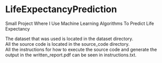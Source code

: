 # LifeExpectancyPrediction
Small Project Where I Use Machine Learning Algorithms To Predict Life Expectancy

The dataset that was used is located in the dataset directory.  
All the source code is located in the source_code directory.  
All the instructions for how to execute the source code and generate the output in the written_report.pdf can be seen in instructions.txt. 

